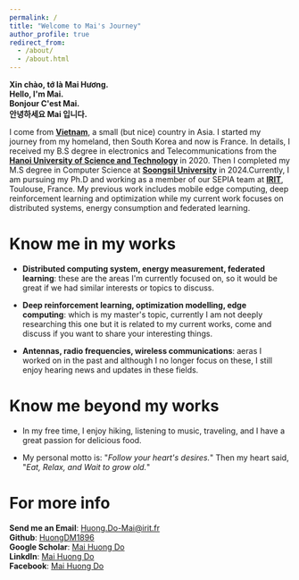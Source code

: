 ```yaml
---
permalink: /
title: "Welcome to Mai's Journey"
author_profile: true
redirect_from: 
  - /about/
  - /about.html
---
```

**Xin chào, tớ là Mai Hương.**  
**Hello, I'm Mai.**  
**Bonjour C'est Mai.**  
**안녕하세요 Mai 입니다.**

I come from [**Vietnam**](https://en.wikipedia.org/wiki/Vietnam), a small (but nice) country in Asia. I started my journey from my homeland, then South Korea and now is France. In details, I received my B.S degree in electronics and Telecommunications from the [**Hanoi University of Science and Technology**](https://hust.edu.vn/) in 2020. Then I completed my M.S degree in Computer Science at [**Soongsil University**](https://ssu.ac.kr/) in 2024.Currently, I am pursuing my Ph.D and working as a member of our SEPIA team at [**IRIT**](https://www.irit.fr/en/home/), Toulouse, France. My previous work includes mobile edge computing, deep reinforcement learning and optimization while my current work focuses on distributed systems, energy consumption and federated learning.

Know me in my works
======
- **Distributed computing system, energy measurement, federated learning**: these are the areas I'm currently focused on, so it would be great if we had similar interests or topics to discuss.

- **Deep reinforcement learning, optimization modelling, edge computing**: which is my master's topic, currently I am not deeply researching this one but it is related to my current works, come and discuss if you want to share your interesting things.

- **Antennas, radio frequencies, wireless communications**: aeras I worked on in the past and although I no longer focus on these, I still enjoy hearing news and updates in these fields.

Know me beyond my works
======
- In my free time, I enjoy hiking, listening to music, traveling, and I have a great passion for delicious food.

- My personal motto is: "*Follow your heart's desires.*" Then my heart said, "*Eat, Relax, and Wait to grow old.*"

For more info
======
**Send me an Email**: [Huong.Do-Mai@irit.fr](mailto:Huong.Do-Mai@irit.fr)  
**Github**: [HuongDM1896](https://github.com/HuongDM1896)  
**Google Scholar**: [Mai Huong Do](https://scholar.google.com/citations?user=7Dng0UYAAAAJ&hl=en)  
**LinkdIn**: [Mai Huong Do](https://www.linkedin.com/in/huongmaido97/)  
**Facebook**: [Mai Huong Do](https://www.facebook.com/huong.dm84/)
